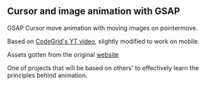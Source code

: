## Cursor and image animation with GSAP

GSAP Cursor move animation with moving images on pointermove.

Based on [CodeGrid's YT video](https://youtu.be/3-v360P1rUY?si=r1KIZ-W-DLxTBXhf), slightly modified to work on mobile.

Assets gotten from the original [website](https://www.savoirfaire.nyc/)

One of projects that will be based on others' to effectively learn the principles behind animation.
